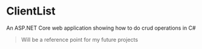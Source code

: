 # ClientList

An ASP.NET Core web application showing how to do crud operations in C# 

>Will be a reference point for my future projects
